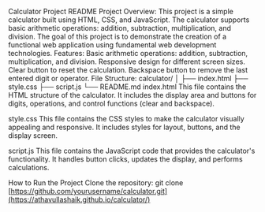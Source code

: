 Calculator Project README
Project Overview:
This project is a simple calculator built using HTML, CSS, and JavaScript. The calculator supports basic arithmetic operations: addition, subtraction, multiplication, and division. The goal of this project is to demonstrate the creation of a functional web application using fundamental web development technologies.
Features:
Basic arithmetic operations: addition, subtraction, multiplication, and division.
Responsive design for different screen sizes.
Clear button to reset the calculation.
Backspace button to remove the last entered digit or operator.
File Structure:
calculator/
│
├── index.html
├── style.css
├── script.js
└── README.md
index.html
This file contains the HTML structure of the calculator. It includes the display area and buttons for digits, operations, and control functions (clear and backspace).

style.css
This file contains the CSS styles to make the calculator visually appealing and responsive. It includes styles for layout, buttons, and the display screen.

script.js
This file contains the JavaScript code that provides the calculator's functionality. It handles button clicks, updates the display, and performs calculations.

How to Run the Project
Clone the repository:
git clone [https://github.com/yourusername/calculator.git](https://athavullashaik.github.io/calculator/)
